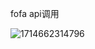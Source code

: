 fofa api调用


![1714662314796](https://github.com/lzh-alt/fofa-api-/assets/115467682/b496f44c-7d24-4d1f-9cfa-c5c5efbbc14d)











